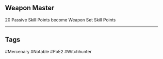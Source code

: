 ## Weapon Master
20 Passive Skill Points become Weapon Set Skill Points

---
## Tags
#Mercenary
#Notable
#PoE2
#Witchhunter
